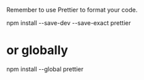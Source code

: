 Remember to use Prettier to format your code.

npm install --save-dev --save-exact prettier
# or globally
npm install --global prettier